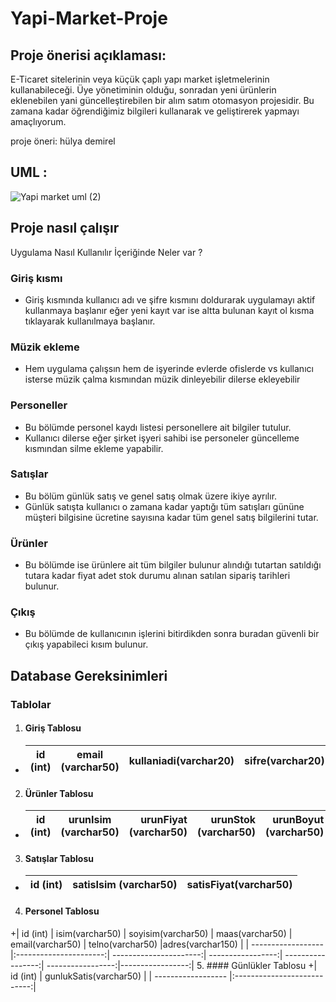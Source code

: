 # Yapi-Market-Proje
## Proje önerisi açıklaması:
E-Ticaret sitelerinin veya küçük çaplı yapı market işletmelerinin kullanabileceği. Üye yönetiminin olduğu, sonradan yeni ürünlerin eklenebilen yani güncelleştirebilen bir alım satım otomasyon projesidir. Bu zamana kadar öğrendiğimiz bilgileri kullanarak ve geliştirerek yapmayı amaçlıyorum.

proje öneri: hülya demirel

## UML :
![Yapi market uml (2)](https://user-images.githubusercontent.com/100669779/165162745-02798101-a73d-43b0-911a-4900adb5ebe6.png)
## Proje nasıl çalışır 
Uygulama Nasıl Kullanılır İçeriğinde Neler var ?

### Giriş kısmı 

+ Giriş kısmında kullanıcı adı ve şifre kısmını doldurarak uygulamayı aktif kullanmaya başlanır eğer yeni kayıt var ise altta bulunan kayıt ol kısma tıklayarak kullanılmaya başlanır.

### Müzik ekleme

+ Hem uygulama çalışsın hem de işyerinde evlerde ofislerde vs kullanıcı isterse müzik çalma kısmından müzik dinleyebilir dilerse ekleyebilir

### Personeller 

+ Bu bölümde personel kaydı listesi personellere ait bilgiler tutulur.
+ Kullanıcı dilerse eğer şirket işyeri sahibi ise personeler güncelleme kısmından silme ekleme yapabilir.

### Satışlar 

+ Bu bölüm günlük satış ve genel satış olmak üzere ikiye ayrılır.
+ Günlük satışta kullanıcı o zamana kadar yaptığı tüm satışları gününe müşteri bilgisine ücretine sayısına kadar tüm genel satış bilgilerini tutar.

### Ürünler 
+ Bu bölümde ise ürünlere ait tüm bilgiler bulunur alındığı tutartan satıldığı tutara kadar fiyat adet stok durumu alınan satılan sipariş tarihleri bulunur.

### Çıkış
+ Bu bölümde de kullanıcının işlerini bitirdikden sonra buradan güvenli bir çıkış yapabileci kısım bulunur.

## Database Gereksinimleri
### Tablolar
1. #### Giriş Tablosu
+ | id (int)           | email  (varchar50)          | kullaniadi(varchar20)  | sifre(varchar20)  |
  | ------------------ |:---------------------------:| ----------------------:| -----------------:|
2. #### Ürünler Tablosu
+ | id (int)           | urunIsim  (varchar50)       | urunFiyat (varchar50)  | urunStok (varchar50)  | urunBoyut (varchar50)  |
  | ------------------ |:---------------------------:| ----------------------:| -----------------:| -----------------:|
3. #### Satışlar Tablosu
+ | id (int)           | satisIsim (varchar50)      | satisFiyat(varchar50)  | 
  | ------------------ |:---------------------------:| ----------------------:| 
4. #### Personel Tablosu
+| id (int)           | isim(varchar50)       | soyisim(varchar50)  | maas(varchar50)  | email(varchar50)  | telno(varchar50) |adres(varchar150)  |
 | ------------------ |:----------------------:| ----------------------:| -----------------:| -----------------:| -----------------:|-----------------:|
5. #### Günlükler Tablosu
+| id (int)           | gunlukSatis(varchar50)      | 
 | ------------------ |:---------------------------:|

